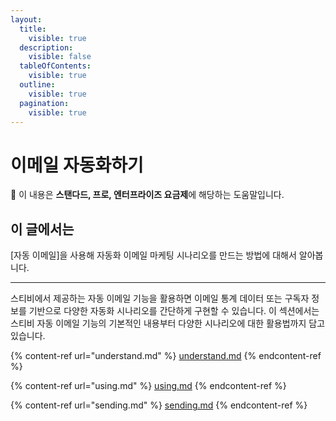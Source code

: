 ```yaml
---
layout:
  title:
    visible: true
  description:
    visible: false
  tableOfContents:
    visible: true
  outline:
    visible: true
  pagination:
    visible: true
---
```


# 이메일 자동화하기

**💬** 이 내용은 **스탠다드, 프로, 엔터프라이즈 요금제**에 해당하는 도움말입니다.

## 이 글에서는 <a href="#h_01h9t7h2chmq2fvwjbd17rxkjg" id="h_01h9t7h2chmq2fvwjbd17rxkjg"></a>

\[자동 이메일]을 사용해 자동화 이메일 마케팅 시나리오를 만드는 방법에 대해서 알아봅니다.

***

스티비에서 제공하는 자동 이메일 기능을 활용하면 이메일 통계 데이터 또는 구독자 정보를 기반으로 다양한 자동화 시나리오를 간단하게 구현할 수 있습니다. 이 섹션에서는 스티비 자동 이메일 기능의 기본적인 내용부터 다양한 시나리오에 대한 활용법까지 담고 있습니다.&#x20;

{% content-ref url="understand.md" %}
[understand.md](understand.md)
{% endcontent-ref %}

{% content-ref url="using.md" %}
[using.md](using.md)
{% endcontent-ref %}

{% content-ref url="sending.md" %}
[sending.md](sending.md)
{% endcontent-ref %}

